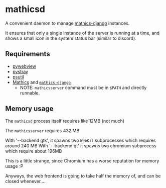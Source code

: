 mathicsd
==========
A convenient daemon to manage [mathics-django](https://github.com/Mathics3/mathics-django) instances.

It ensures that only a single instance of the server
is running at a time, and shows a small icon in the system status bar
(similar to discord).

## Requirements
- [pywebview](https://github.com/r0x0r/pywebview)
- [pystray](https://github.com/moses-palmer/pystray)
- [psutil](https://github.com/giampaolo/psutil)
- [Mathics](https://mathics.org) and [`mathics-django`](https://github.com/Mathics3/mathics-django)
   - NOTE: `mathicsserver` command must be in `$PATH` and directly runnable. 

## Memory usage
The `mathicsd` process itself requires like 12MB (not much)

The `mathicsserver` requires 432 MB 

With '--backend gtk', it spawns two `WebKit` subprocesses which requires around 240 MB
With '--backend qt' it spawns two chromium subprocess which require about 196MB

This is a little strange, since Chromium has a worse reputation for memory usage :P

Anyways, the web frontend is going to take half the memory of, and can be closed whenever....
